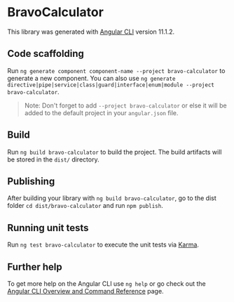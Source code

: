 # BravoCalculator

This library was generated with [Angular CLI](https://github.com/angular/angular-cli) version 11.1.2.

## Code scaffolding

Run `ng generate component component-name --project bravo-calculator` to generate a new component. You can also use `ng generate directive|pipe|service|class|guard|interface|enum|module --project bravo-calculator`.
> Note: Don't forget to add `--project bravo-calculator` or else it will be added to the default project in your `angular.json` file. 

## Build

Run `ng build bravo-calculator` to build the project. The build artifacts will be stored in the `dist/` directory.

## Publishing

After building your library with `ng build bravo-calculator`, go to the dist folder `cd dist/bravo-calculator` and run `npm publish`.

## Running unit tests

Run `ng test bravo-calculator` to execute the unit tests via [Karma](https://karma-runner.github.io).

## Further help

To get more help on the Angular CLI use `ng help` or go check out the [Angular CLI Overview and Command Reference](https://angular.io/cli) page.
